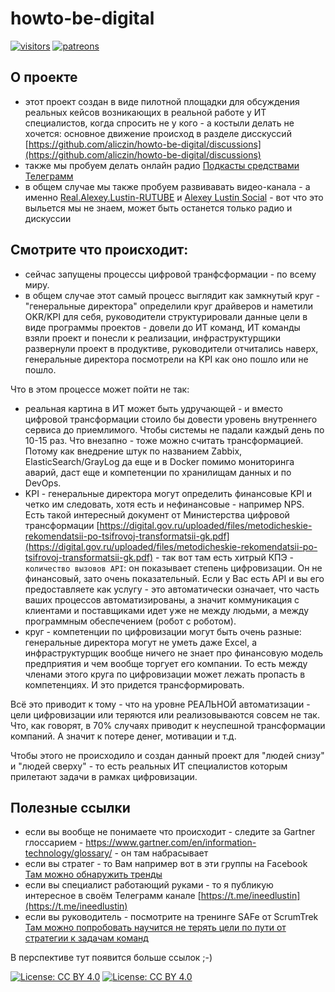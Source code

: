# howto-be-digital

 [![visitors](https://visitor-badge.laobi.icu/badge?page_id=aliczin.howto-be-digital.main)](https://lustin.org/ru/)
 [![patreons](https://img.shields.io/badge/dynamic/json?color=%23e85b46&label=Patreon&query=data.attributes.patron_count&suffix=%20patrons&url=https%3A%2F%2Fwww.patreon.com%2Fapi%2Fcampaigns%2F5141831)](https://patreon.com/ineedlustin)

## О проекте

* этот проект создан в виде пилотной площадки для обсуждения реальных кейсов возникающих в реальной работе у ИТ специалистов, когда спросить не у кого - а костыли делать не хочется: основное движение происход в разделе дисскуссий [https://github.com/aliczin/howto-be-digital/discussions](https://github.com/aliczin/howto-be-digital/discussions)
* также мы пробуем делать онлайн радио [Подкасты средствами Телеграмм](./PODCASTS.md)
* в общем случае мы также пробуем развивавать видео-канала - а именно [Real.Alexey.Lustin-RUTUBE](https://rutube.ru/channel/23477544/) и [Alexey Lustin Social](https://www.youtube.com/c/AlexeyLustinSocial) - вот что это выльется мы не знаем, может быть останется только радио и дискуссии

## Смотрите что происходит:

* сейчас запущены процессы цифровой транфсформации - по всему миру.
* в общем случае этот самый процесс выглядит как замкнутый круг - "генеральные директора" определили круг драйверов и наметили OKR/KPI для себя, руководители структурировали данные цели в виде программы проектов - довели до ИТ команд, ИТ команды взяли проект и понесли к реализации, инфраструктурщики развернули проект в продуктиве, руководители отчитались наверх, генеральные директора посмотрели на KPI как оно пошло или не пошло.

Что в этом процессе может пойти не так:

* реальная картина в ИТ может быть удручающей - и вместо цифровой трансформации стоило бы довести уровень внутреннего сервиса до приемлимого. Чтобы системы не падали каждый день по 10-15 раз. Что внезапно - тоже можно считать трансформацией. Потому как внедрение штук по названием Zabbix, ElasticSearch/GrayLog да еще и в Docker помимо мониторинга аварий, даст еще и компетенции по хранилищам данных и по DevOps.
* KPI - генеральные директора могут определить финансовые KPI и четко им следовать, хотя есть и нефинансовые - например NPS. Есть такой интересный документ от Министерства цифровой трансформации [https://digital.gov.ru/uploaded/files/metodicheskie-rekomendatsii-po-tsifrovoj-transformatsii-gk.pdf](https://digital.gov.ru/uploaded/files/metodicheskie-rekomendatsii-po-tsifrovoj-transformatsii-gk.pdf) - так вот там есть хитрый КПЭ - `количество вызовов API`: он показывает степень цифровизации. Он не финансовый, зато очень показательный. Если у Вас есть API и вы его предоставляете как услугу - это автоматически означает, что часть ваших процессов автоматизированы, а значит коммуникация с клиентами и поставщиками идет уже не между людьми, а между программным обеспечением (робот с роботом). 
* круг - компетенции по цифровизации могут быть очень разные: генеральные директора могут не уметь даже Excel, а инфраструктурщик вообще ничего не знает про финансовую модель предприятия и чем вообще торгует его компании. То есть между членами этого круга по цифровизации может лежать пропасть в компетенциях. И это придется трансформировать.

Всё это приводит к тому - что на уровне РЕАЛЬНОЙ автоматизации - цели цифровизации или теряются или реализовываются совсем не так. Что, как говорят, в 70% случаях приводит к неуспешной трансформации компаний. А значит к потере денег, мотивации и т.д.

Чтобы этого не происходило и создан данный проект для "людей снизу" и "людей сверху" - то есть реальных ИТ специалистов которым прилетают задачи в рамках цифровизации.

## Полезные ссылки

* если вы вообще не понимаете что происходит - следите за Gartner глоссарием - https://www.gartner.com/en/information-technology/glossary/ - он там набрасывает
* если вы стратег - то Вам например вот в эти группы на Facebook [Там можно обнаружить тренды](https://www.facebook.com/groups/2267942696763155/about)
* если вы специалист работающий руками - то я публикую интересное в своём Телеграмм канале [https://t.me/ineedlustin](https://t.me/ineedlustin)
* если вы руководитель - посмотрите на тренинге SAFe от ScrumTrek [Там можно попробовать научится не терять цели по пути от стратегии к задачам команд](https://scrumtrek.ru/training-map/#processes)

В перспективе тут появится больше ссылок ;-)


[![License: CC BY 4.0](https://licensebuttons.net/l/by/4.0/80x15.png)](https://creativecommons.org/licenses/by/4.0/) [![License: CC BY 4.0](https://img.shields.io/badge/License-CC%20BY%204.0-lightgrey.svg)](https://creativecommons.org/licenses/by/4.0/)
